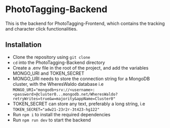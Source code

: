 # PhotoTagging-Backend
This is the backend for PhotoTagging-Frontend, which contains the tracking and character click functionalities.

## Installation
* Clone the repository using `git clone`
* `cd` into the PhotoTagging-Backend directory
* Create a .env file in the root of the project, and add the variables MONGO_URI and TOKEN_SECRET
* MONGO_URI needs to store the connection string for a MongoDB cluster, with the WheresWaldo database i.e `MONGO_URI="mongodb+srv://<username>:<password>@cluster0...mongodb.net/WheresWaldo?retryWrites=true&w=majority&appName=Cluster0"`
* TOKEN_SECRET can store any text, preferably a long string, i.e `TOKEN_SECRET="adw21-23r2r-3t423-hg122"`
* Run `npm i` to install the required dependencies
* Run `npm run dev` to start the backend
